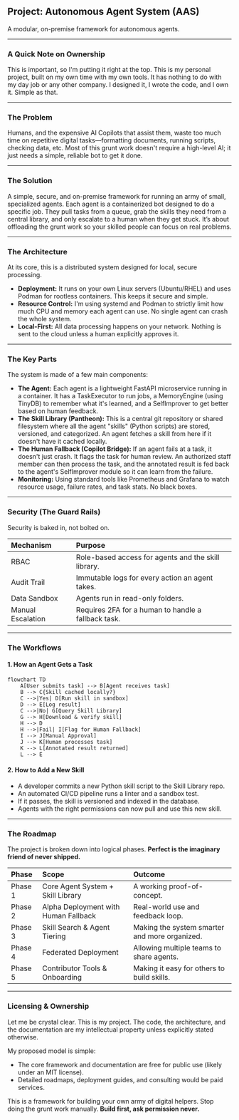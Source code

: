 ## **Project: Autonomous Agent System (AAS)**

A modular, on-premise framework for autonomous agents.

-----

### **A Quick Note on Ownership**

This is important, so I'm putting it right at the top. This is my personal project, built on my own time with my own tools. It has nothing to do with my day job or any other company. I designed it, I wrote the code, and I own it. Simple as that.

-----

### **The Problem**

Humans, and the expensive AI Copilots that assist them, waste too much time on repetitive digital tasks—formatting documents, running scripts, checking data, etc. Most of this grunt work doesn't require a high-level AI; it just needs a simple, reliable bot to get it done.

-----

### **The Solution**

A simple, secure, and on-premise framework for running an army of small, specialized agents. Each agent is a containerized bot designed to do a specific job. They pull tasks from a queue, grab the skills they need from a central library, and only escalate to a human when they get stuck. It’s about offloading the grunt work so your skilled people can focus on real problems.

-----

### **The Architecture**

At its core, this is a distributed system designed for local, secure processing.

  * **Deployment:** It runs on your own Linux servers (Ubuntu/RHEL) and uses Podman for rootless containers. This keeps it secure and simple.
  * **Resource Control:** I'm using systemd and Podman to strictly limit how much CPU and memory each agent can use. No single agent can crash the whole system.
  * **Local-First:** All data processing happens on your network. Nothing is sent to the cloud unless a human explicitly approves it.

-----

### **The Key Parts**

The system is made of a few main components:

  * **The Agent:** Each agent is a lightweight FastAPI microservice running in a container. It has a TaskExecutor to run jobs, a MemoryEngine (using TinyDB) to remember what it's learned, and a SelfImprover to get better based on human feedback.
  * **The Skill Library (Pantheon):** This is a central git repository or shared filesystem where all the agent "skills" (Python scripts) are stored, versioned, and categorized. An agent fetches a skill from here if it doesn't have it cached locally.
  * **The Human Fallback (Copilot Bridge):** If an agent fails at a task, it doesn't just crash. It flags the task for human review. An authorized staff member can then process the task, and the annotated result is fed back to the agent's SelfImprover module so it can learn from the failure.
  * **Monitoring:** Using standard tools like Prometheus and Grafana to watch resource usage, failure rates, and task stats. No black boxes.

-----

### **Security (The Guard Rails)**

Security is baked in, not bolted on.

| Mechanism | Purpose |
|:---|:---|
| RBAC | Role-based access for agents and the skill library. |
| Audit Trail | Immutable logs for every action an agent takes. |
| Data Sandbox | Agents run in read-only folders. |
| Manual Escalation | Requires 2FA for a human to handle a fallback task. |

-----

### **The Workflows**

#### **1. How an Agent Gets a Task**

```mermaid
flowchart TD
    A[User submits task] --> B[Agent receives task]
    B --> C{Skill cached locally?}
    C -->|Yes| D[Run skill in sandbox]
    D --> E[Log result]
    C -->|No| G[Query Skill Library]
    G --> H[Download & verify skill]
    H --> D
    H -->|Fail| I[Flag for Human Fallback]
    I --> J[Manual Approval]
    J --> K[Human processes task]
    K --> L[Annotated result returned]
    L --> E
```

#### **2. How to Add a New Skill**

  * A developer commits a new Python skill script to the Skill Library repo.
  * An automated CI/CD pipeline runs a linter and a sandbox test.
  * If it passes, the skill is versioned and indexed in the database.
  * Agents with the right permissions can now pull and use this new skill.

-----

### **The Roadmap**

The project is broken down into logical phases. **Perfect is the imaginary friend of never shipped.**

| Phase | Scope | Outcome |
|:---|:---|:---|
| Phase 1 | Core Agent System + Skill Library | A working proof-of-concept. |
| Phase 2 | Alpha Deployment with Human Fallback | Real-world use and feedback loop. |
| Phase 3 | Skill Search & Agent Tiering | Making the system smarter and more organized. |
| Phase 4 | Federated Deployment | Allowing multiple teams to share agents. |
| Phase 5 | Contributor Tools & Onboarding | Making it easy for others to build skills. |

-----

### **Licensing & Ownership**

Let me be crystal clear. This is my project. The code, the architecture, and the documentation are my intellectual property unless explicitly stated otherwise.

My proposed model is simple:

  * The core framework and documentation are free for public use (likely under an MIT license).
  * Detailed roadmaps, deployment guides, and consulting would be paid services.

This is a framework for building your own army of digital helpers. Stop doing the grunt work manually. **Build first, ask permission never.**
